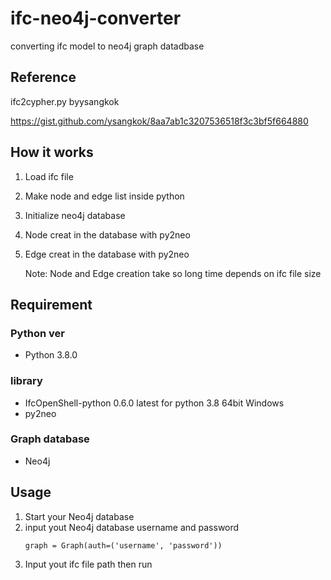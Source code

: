 # ifc-neo4j-converter

converting ifc model to neo4j graph datadbase

## Reference

ifc2cypher.py byysangkok

https://gist.github.com/ysangkok/8aa7ab1c3207536518f3c3bf5f664880

## How it works

1. Load ifc file
1. Make node and edge list inside python
1. Initialize neo4j database
1. Node creat in the database with py2neo
1. Edge creat in the database with py2neo

    Note: Node and Edge creation take so long time depends on ifc file size

## Requirement

### Python ver

- Python 3.8.0

### library

- IfcOpenShell-python 0.6.0 latest for python 3.8 64bit Windows
- py2neo

### Graph database

- Neo4j

## Usage

1. Start your Neo4j database
1. input yout Neo4j database username and password
    ```
    graph = Graph(auth=('username', 'password'))
    ```
1. Input yout ifc file path then run